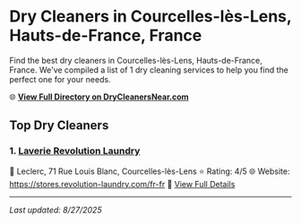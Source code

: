 # Dry Cleaners in Courcelles-lès-Lens, Hauts-de-France, France

Find the best dry cleaners in Courcelles-lès-Lens, Hauts-de-France, France. We've compiled a list of 1 dry cleaning services to help you find the perfect one for your needs.

🌐 **[View Full Directory on DryCleanersNear.com](https://drycleanersnear.com/city/France/Hauts-de-France/Courcelles-l%C3%A8s-Lens)**

## Top Dry Cleaners

### 1. [Laverie Revolution Laundry](https://drycleanersnear.com/dryCleaner/68ae67f3c95ff2c6096b1b36/laverie-revolution-laundry)
📍 Leclerc, 71 Rue Louis Blanc, Courcelles-lès-Lens
⭐ Rating: 4/5
🌐 Website: https://stores.revolution-laundry.com/fr-fr
🔗 [View Full Details](https://drycleanersnear.com/dryCleaner/68ae67f3c95ff2c6096b1b36/laverie-revolution-laundry)


---

*Last updated: 8/27/2025*
